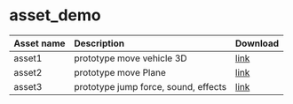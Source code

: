# asset_demo

|Asset name|Description|Download|
|:----|:---------------|:------|
|asset1|prototype move vehicle 3D|[link](https://github.com/unityvn/asset_demo/releases/download/1.0.0/asset1.unitypackage)|
|asset2|prototype move Plane|[link](https://github.com/unityvn/asset_demo/releases/download/1.0.0/asset2.unitypackage)|
|asset3|prototype jump force, sound, effects|[link](https://github.com/unityvn/asset_demo/releases/download/1.0.0/asset3.unitypackage)|
